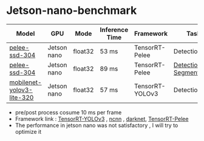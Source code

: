 # Jetson-nano-benchmark

Model | GPU | Mode | Inference Time | Framework | Task
-- | -- | -- | -- | -- | --
[pelee-ssd-304](https://github.com/eric612/MobileNet-YOLO) |  Jetson nano | float32 | 53 ms | TensorRT-Pelee | Detection
[pelee-ssd-304](https://github.com/eric612/MobileNet-YOLO) |  Jetson nano | float32 | 89 ms | TensorRT-Pelee | [Detection + Segmentation](https://youtu.be/nndFtIPMy20)
[mobilenet-yolov3-lite-320](https://github.com/eric612/MobileNet-YOLO) |  Jetson nano | float32 | 57 ms | TensorRT-YOLOv3 | Detection

* pre/post process cosume 10 ms per frame 
* Framework link : [TensorRT-YOLOv3](https://github.com/eric612/TensorRT-Yolov3-models) , [ncnn](https://github.com/Tencent/ncnn) , [darknet](https://github.com/pjreddie/darknet), [TensorRT-Pelee](https://github.com/eric612/Pelee-Seg-TensorRT)
* The performance in jetson nano was not satisfactory , I will try to optimize it 
